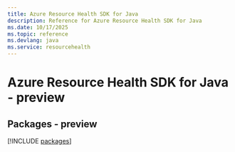 ```yaml
---
title: Azure Resource Health SDK for Java
description: Reference for Azure Resource Health SDK for Java
ms.date: 10/17/2025
ms.topic: reference
ms.devlang: java
ms.service: resourcehealth
---
```

# Azure Resource Health SDK for Java - preview
## Packages - preview
[!INCLUDE [packages](resource-health-index.md)]